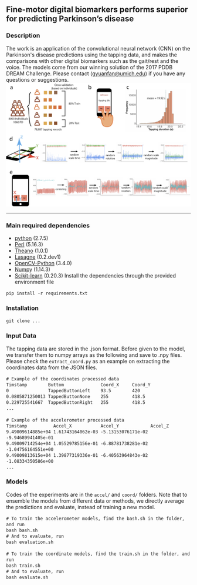 
## Fine-motor digital biomarkers performs superior for predicting Parkinson’s disease

### Description

The work is an application of the convolutional neural network (CNN) on the Parkinson's disease predictions using the tapping data, and makes the comparisons with other digital biomarkers such as the gait/rest and the voice. The models come from our winning solution of the 2017 PDDB DREAM Challenge. Please contact (gyuanfan@umich.edu) if you have any questions or suggestions.
![](fig/Figure1.png)

---

### Main required dependencies
* [python](https://www.python.org) (2.7.5)
* [Perl](https://www.perl.org/) (5.16.3)
* [Theano](https://pypi.org/project/Theano/1.0.1/) (1.0.1)
* [Lasagne](https://lasagne.readthedocs.io/en/latest/index.html) (0.2.dev1)
* [OpenCV-Python](https://pypi.org/project/opencv-python/) (3.4.0)
* [Numpy](https://numpy.org/) (1.14.3)
* [Scikit-learn](https://scikit-learn.org/) (0.20.3)
Install the dependencies through the provided environment file  
```
pip install -r requirements.txt
```

### Installation
```
git clone ...
```

### Input Data
The tapping data are stored in the .json format. Before given to the model, we transfer them to numpy arrays as the following and save to .npy files. Please check the `extract_coord.py` as an example on extracting the coordinates data from the JSON files.
``` 
# Example of the coordinates processed data
Timstamp        Buttom              Coord_X     Coord_Y
0               TappedButtonLeft    93.5        420
0.0805871250013	TappedButtonNone	255	        418.5
0.229725541667	TappedButtonRight	255	        418.5
...

# Example of the accelerometer processed data
Timstamp          Accel_X           Accel_Y            Accel_Z
9.49009614885e+04 1.61743164062e-03 -5.13153076171e-02 -9.94689941405e-01
9.49009714254e+04 1.05529785156e-01 -6.88781738281e-02 -1.04756164551e+00
9.49009813615e+04 1.39877319336e-01 -6.40563964843e-02 -1.08334350586e+00
...
```

### Models
Codes of the experiments are in the `accel/` and `coord/` folders. Note that to ensemble the models from different data or methods, we directly average the predictions and evaluate, instead of training a new model.
```
# To train the accelerometer models, find the bash.sh in the folder, and run
bash bash.sh
# And to evaluate, run
bash evaluation.sh

# To train the coordinate models, find the train.sh in the folder, and run
bash train.sh
# And to evaluate, run
bash evaluate.sh
```
